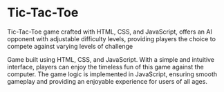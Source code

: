# Tic-Tac-Toe
Tic-Tac-Toe game crafted with HTML, CSS, and JavaScript, offers an AI opponent with adjustable difficulty levels, providing players the choice to compete against varying levels of challenge

Game built using HTML, CSS, and JavaScript. With a simple and intuitive interface, players can enjoy the timeless fun of this game against the computer. 
The game logic is implemented in JavaScript, ensuring smooth gameplay and providing an enjoyable experience for users of all ages. 


